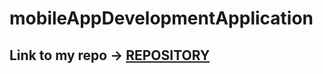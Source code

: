 # mobileAppDevelopmentApplication
## Link to my repo -> [REPOSITORY](https://github.com/robnorris1/mobileAppDevelopmentApplication)
